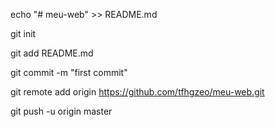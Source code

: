 echo "# meu-web" >> README.md

git init

git add README.md

git commit -m "first commit"

git remote add origin https://github.com/tfhgzeo/meu-web.git

git push -u origin master

